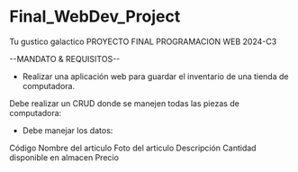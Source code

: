 # Final_WebDev_Project
Tu gustico galactico
PROYECTO FINAL PROGRAMACION WEB 2024-C3

--MANDATO & REQUISITOS--

- Realizar una aplicación web para guardar el inventario de una tienda de computadora.

Debe realizar un CRUD donde se manejen todas las piezas de computadora:

- Debe manejar los datos:

Código
Nombre del articulo
Foto del articulo
Descripción
Cantidad disponible en almacen
Precio